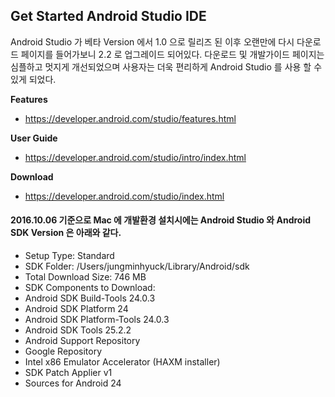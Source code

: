 
## Get Started Android Studio IDE 

Android Studio 가 베타 Version 에서 1.0 으로 릴리즈 된 이후 오랜만에 다시 다운로드 페이지를 들어가보니 2.2 로 업그레이드 되어있다.
다운로드 및 개발가이드 페이지는 심플하고 멋지게 개선되었으며 사용자는 더욱 편리하게 Android Studio 를 사용 할 수 있게 되었다.

**Features**
- https://developer.android.com/studio/features.html

**User Guide**
- https://developer.android.com/studio/intro/index.html

**Download**
- https://developer.android.com/studio/index.html


#### 2016.10.06 기준으로 Mac 에 개발환경 설치시에는 Android Studio 와 Android SDK Version 은 아래와 같다.

- Setup Type: Standard
- SDK Folder: /Users/jungminhyuck/Library/Android/sdk
- Total Download Size: 746 MB
- SDK Components to Download: 
- Android SDK Build-Tools 24.0.3
- Android SDK Platform 24
- Android SDK Platform-Tools 24.0.3
- Android SDK Tools 25.2.2
- Android Support Repository
- Google Repository
- Intel x86 Emulator Accelerator (HAXM installer)
- SDK Patch Applier v1
- Sources for Android 24
 

